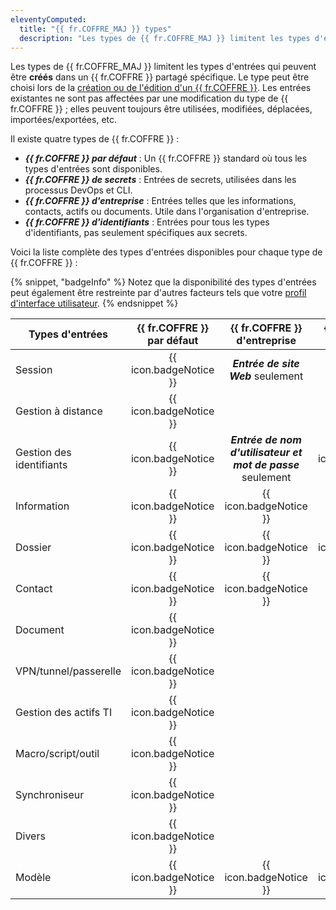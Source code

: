 ```yaml
---
eleventyComputed:
  title: "{{ fr.COFFRE_MAJ }} types"
  description: "Les types de {{ fr.COFFRE_MAJ }} limitent les types d'entrées qui peuvent être créés dans un {{ fr.COFFRE }} partagé spécifique."
---
```

Les types de {{ fr.COFFRE_MAJ }} limitent les types d'entrées qui peuvent être **créés** dans un {{ fr.COFFRE }} partagé spécifique. Le type peut être choisi lors de la [création ou de l'édition d'un {{ fr.COFFRE }}](/rdm/commands/administration/management/vaults-overview/). Les entrées existantes ne sont pas affectées par une modification du type de {{ fr.COFFRE }} ; elles peuvent toujours être utilisées, modifiées, déplacées, importées/exportées, etc.

Il existe quatre types de {{ fr.COFFRE }} :
* ***{{ fr.COFFRE }} par défaut*** : Un {{ fr.COFFRE }} standard où tous les types d'entrées sont disponibles.
* ***{{ fr.COFFRE }} de secrets*** : Entrées de secrets, utilisées dans les processus DevOps et CLI.
* ***{{ fr.COFFRE }} d'entreprise*** : Entrées telles que les informations, contacts, actifs ou documents. Utile dans l'organisation d'entreprise.
* ***{{ fr.COFFRE }} d'identifiants*** : Entrées pour tous les types d'identifiants, pas seulement spécifiques aux secrets.

Voici la liste complète des types d'entrées disponibles pour chaque type de {{ fr.COFFRE }} :

{% snippet, "badgeInfo" %}
Notez que la disponibilité des types d'entrées peut également être restreinte par d'autres facteurs tels que votre [profil d'interface utilisateur](/rdm/user-interface/customization/usage-profiles).
{% endsnippet %}

| Types d'entrées       | {{ fr.COFFRE }} par défaut | {{ fr.COFFRE }} d'entreprise            | {{ fr.COFFRE }} d'identifiants | {{ fr.COFFRE }} de secrets  |
|-----------------------|:--------------------------:|:--------------------------------------:|:------------------------------:|:---------------------------:|
| Session               | {{ icon.badgeNotice }}     | ***Entrée de site Web*** seulement      |                                |                             |
| Gestion à distance    | {{ icon.badgeNotice }}     |                                        |                                |                             |
| Gestion des identifiants | {{ icon.badgeNotice }}  | ***Entrée de nom d'utilisateur et mot de passe*** seulement | {{ icon.badgeNotice }}   | ***Entrée de secret*** seulement |
| Information           | {{ icon.badgeNotice }}     | {{ icon.badgeNotice }}                 |                                |                             |
| Dossier               | {{ icon.badgeNotice }}     | {{ icon.badgeNotice }}                 | {{ icon.badgeNotice }}       | {{ icon.badgeNotice }}      |
| Contact               | {{ icon.badgeNotice }}     | {{ icon.badgeNotice }}                 |                                |                             |
| Document              | {{ icon.badgeNotice }}     |                                        |                                |                             |
| VPN/tunnel/passerelle | {{ icon.badgeNotice }}     |                                        |                                |                             |
| Gestion des actifs TI | {{ icon.badgeNotice }}     |                                        |                                |                             |
| Macro/script/outil    | {{ icon.badgeNotice }}     |                                        |                                |                             |
| Synchroniseur         | {{ icon.badgeNotice }}     |                                        |                                |                             |
| Divers                | {{ icon.badgeNotice }}     |                                        |                                |                             |
| Modèle                | {{ icon.badgeNotice }}     | {{ icon.badgeNotice }}                 | {{ icon.badgeNotice }}       | {{ icon.badgeNotice }}      |